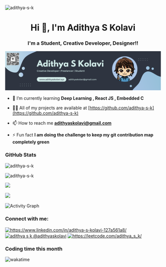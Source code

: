 <p align="left"> <img src="https://komarev.com/ghpvc/?username=adithya-s-k&label=Profile%20views&color=0e75b6&style=flat" alt="adithya-s-k" /> </p>
<h1 align="center">Hi 👋, I'm Adithya S Kolavi</h1>
<h3 align="center">I'm a Student, Creative Developer, Designer!!</h3>

![](./assets/banner.png)

- 🌱 I’m currently learning **Deep Learning , React JS , Embedded C**


- 👨‍💻 All of my projects are available at [https://github.com/adithya-s-k](https://github.com/adithya-s-k)

- 📫 How to reach me **adithyaskolavi@gmail.com**

- ⚡ Fun fact **I am doing the challenge to keep my git contribution map completely green**



### GitHub Stats

<p><img width="70%"  src="https://github-profile-trophy.vercel.app/?username=adithya-s-k&theme=nord" alt="adithya-s-k" /></p>
<p><img align="center" width="40%" src="https://github-readme-streak-stats.herokuapp.com/?user=adithya-s-k&theme=nord" alt="adithya-s-k" /></p>
<p><img width="40%" src="https://github-readme-stats.vercel.app/api/top-langs/?username=adithya-s-k&langs_count=6&layout=compact&theme=nord" /></p>
<p><img width="40%" src="https://github-readme-stats.vercel.app/api?username=adithya-s-k&include_all_commits=true&count_private=true&show_icons=true&line_height=20&theme=nord"/></p>

<p><img alt="Activity Graph" src="https://activity-graph.herokuapp.com/graph?username=adithya-s-k&theme=nord"/></p>

<h3 align="left">Connect with me:</h3>
<p align="left">
<a href="https://www.linkedin.com/in/adithya-s-kolavi-127a561a8/" target="blank"><img align="center" src="https://raw.githubusercontent.com/rahuldkjain/github-profile-readme-generator/master/src/images/icons/Social/linked-in-alt.svg" alt="https://www.linkedin.com/in/adithya-s-kolavi-127a561a8/" height="30" width="40" /></a>
<a href="https://www.hackerrank.com/adithyaskolavi" target="blank"><img align="center" src="https://raw.githubusercontent.com/rahuldkjain/github-profile-readme-generator/master/src/images/icons/Social/hackerrank.svg" alt="adithya s k @adithyaskolavi" height="30" width="40" /></a>
<a href="https://leetcode.com/adithya_s_k/" target="blank"><img align="center" src="https://raw.githubusercontent.com/rahuldkjain/github-profile-readme-generator/master/src/images/icons/Social/leet-code.svg" alt="https://leetcode.com/adithya_s_k/" height="30" width="40" /></a>
</p>

<h3>Coding time this month</h3>

![wakatime](https://wakatime.com/badge/user/8ebdcc36-508a-448f-97fb-5786959d8936.svg)
